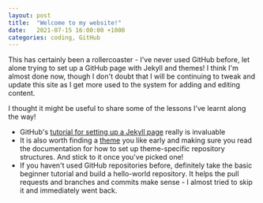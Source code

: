 ```yaml
---
layout: post
title:  "Welcome to my website!"
date:   2021-07-15 16:00:00 +1000
categories: coding, GitHub
---
```


This has certainly been a rollercoaster - I've never used GitHub before, let alone trying to set up a GitHub page with Jekyll and themes! I think I'm almost done now, though I don't doubt that I will be continuing to tweak and update this site as I get more used to the system for adding and editing content. 

I thought it might be useful to share some of the lessons I've learnt along the way!
- GitHub's [tutorial for setting up a Jekyll page](https://docs.github.com/en/pages/setting-up-a-github-pages-site-with-jekyll) really is invaluable
- It is also worth finding a [theme](https://github.com/topics/jekyll-theme) you like early and making sure you read the documentation for how to set up theme-specific repository structures. And stick to it once you've picked one!
- If you haven't used GitHub repositories before, definitely take the basic beginner tutorial and build a hello-world repository. It helps the pull requests and branches and commits make sense - I almost tried to skip it and immediately went back. 
